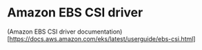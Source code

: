 # Amazon EBS CSI driver
(Amazon EBS CSI driver documentation)[https://docs.aws.amazon.com/eks/latest/userguide/ebs-csi.html]